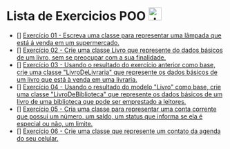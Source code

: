  # Lista de Exercicios POO <img align="" alt="Java" height="30" width="" src="https://cdn.jsdelivr.net/gh/devicons/devicon/icons/java/java-original.svg"/>

- [] [Exercício 01 - Escreva uma classe para representar uma lâmpada que está á venda em um supermercado.]()
- [] [Exercício 02 - Crie uma classe Livro que represente do dados básicos de um livro, sem se preocupar com a sua finalidade.]()
- [] [Exercício 03 - Usando o resultado do exercício anterior como base, crie uma classe "LivroDeLivraria" que represente os dados básicos de um livro que está à venda em uma livraria.]()
- [] [Exercício 04 - Usando o resultado do modelo "Livro" como base, crie uma classe "LivroDeBiblioteca" que represente os dados básicos de um livro de uma biblioteca que pode ser emprestado a leitores.]()
- [] [Exercício 05 - Cria uma classe para representar uma conta corrente que possui um número, um saldo, um status que informa se ela é especial ou não, um limite.]()
- [] [Exercício 06 - Crie uma classe que represente um contato da agenda do seu celular.]()

